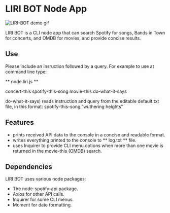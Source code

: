 # LIRI BOT Node App
![LIRI-BOT demo gif](demo/LIRIdemo.gif)

LIRI BOT is a CLI node app that can search Spotify for songs, Bands in Town for concerts, and OMDB for movies, and provide concise results.

## Use
Please include an insruction followed by a query. 
For example to use at command line type:

** node liri.js <instruction> <query> **

concert-this <artist or band>
spotify-this-song <song title>
movie-this <movie title>
do-what-it-says 

do-what-it-says) reads instruction and query from the editable default.txt file, in this format:
spotify-this-song,"wuthering heights"

## Features
* prints received API data to the console in a concise and readable format.
* writes everything printed to the console to ** log.txt ** file.
* uses Inquirer to provide CLI menu options when more than one movie is returned in the movie-this (OMDB) search.

## Dependencies
LIRI BOT uses various node packages:

* The node-spotify-api package.
* Axios for other API calls.
* Inquirer for some CLI menus.
* Moment for date formatting.
